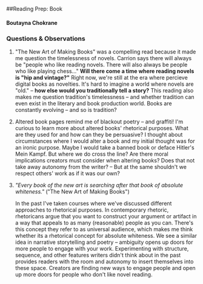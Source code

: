 ##Reading Prep: Book 
#### Boutayna Chokrane 

### Questions & Observations

1. "The New Art of Making Books" was a compelling read because it made me question the timelessness of novels. Carrion says there will always be "people who like reading novels. There will also always be people who like playing chess..." **Will there come a time where reading novels is "hip and vintage?"** Right now, we're still at the era where percieve digital books as novelties. It's hard to imagine a world where novels are "old." – **how else would you traditionally tell a story?** This reading also makes me question tradition's timelessness – and whether tradition can even exist in the literary and book production world. Books are constantly evolving – and so is tradition?
2. Altered book pages remind me of blackout poetry – and graffiti! I'm curious to learn more about altered books' rhetorical purposes. What are they used for and how can they be persuasive? I thought about circumstances where I would alter a book and my initial thought was for an ironic purpose. Maybe I would take a banned book or deface Hitler's Mein Kampf. But where we do cross the line? Are there moral implications creators must consider when altering books? Does that not take away autonomy from the writer? – But at the same shouldn't we respect others' work as if it was our own?
3. *"Every book of the new art is searching after that book of absolute whiteness."* ("The New Art of Making Books")

	In the past I've taken courses where we've discussed different approaches to rhetorical purposes. In contemporary rhetoric, rhetoricans argue that you want to construct your argument or artifact in a way that appeals to as many (reasonable) people as you can. There's this concept they refer to as universal audience, which makes me think whether its a rhetorical concept for absolute whiteness. We see a similar idea in narrative storytelling and poetry – ambiguity opens up doors for more people to engage with your work.
Experimenting with structure, sequence, and other features writers didn't think about in the past provides readers with the room and autonomy to insert themselves into these space. Creators are finding new ways to engage people and open up more doors for people who don't like novel reading. 